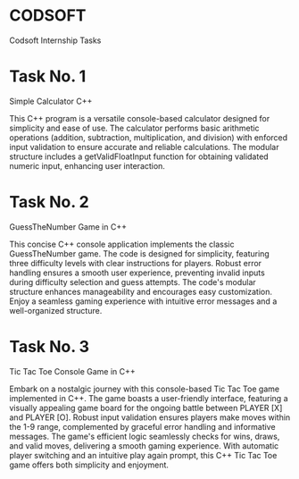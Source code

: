 # CODSOFT
Codsoft Internship Tasks
# Task No. 1
Simple Calculator C++

This C++ program is a versatile console-based calculator designed for simplicity and ease of use. The calculator performs basic arithmetic operations (addition, subtraction, multiplication, and division) with enforced input validation to ensure accurate and reliable calculations. The modular structure includes a getValidFloatInput function for obtaining validated numeric input, enhancing user interaction.

# Task No. 2
GuessTheNumber Game in C++

This concise C++ console application implements the classic GuessTheNumber game. The code is designed for simplicity, featuring three difficulty levels with clear instructions for players. Robust error handling ensures a smooth user experience, preventing invalid inputs during difficulty selection and guess attempts. The code's modular structure enhances manageability and encourages easy customization. Enjoy a seamless gaming experience with intuitive error messages and a well-organized structure.

# Task No. 3
Tic Tac Toe Console Game in C++

Embark on a nostalgic journey with this console-based Tic Tac Toe game implemented in C++. The game boasts a user-friendly interface, featuring a visually appealing game board for the ongoing battle between PLAYER [X] and PLAYER [O]. Robust input validation ensures players make moves within the 1-9 range, complemented by graceful error handling and informative messages. The game's efficient logic seamlessly checks for wins, draws, and valid moves, delivering a smooth gaming experience. With automatic player switching and an intuitive play again prompt, this C++ Tic Tac Toe game offers both simplicity and enjoyment.
